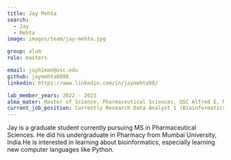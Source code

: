 ```yaml
---
title: Jay Mehta
search:
  - Jay
  - Mehta
image: images/team/jay-mehta.jpg

group: alum
role: masters

email: jayhiman@usc.edu
github: jaymehta8898
linkedin: https://www.linkedin.com/in/jaymehta98/

lab_member_years: 2022 - 2023
alma_mater: Master of Science, Pharmaceutical Sciences, USC Alfred E. Mann School of Pharmacy and Pharmaceutical Sciences
current_job_position: Currently Research Data Analyst 1 (Bioinformatics) at Moffitt Cancer Center
---
```


Jay is a graduate student currently pursuing MS in Pharmaceutical Sciences. He did his undergraduate in Pharmacy from Mumbai University, India.He is interested in learning about bioinformatics, especially learning new computer languages like Python. 
